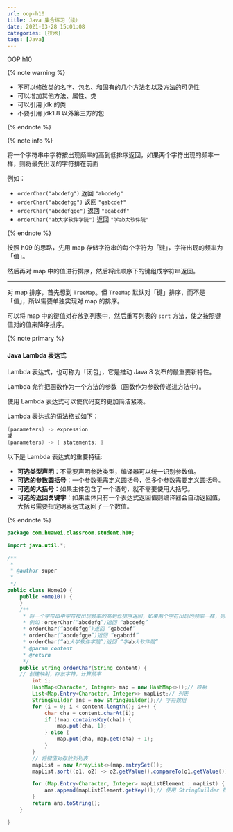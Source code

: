 ```yaml
---
url: oop-h10
title: Java 集合练习（续）
date: 2021-03-28 15:01:08
categories: [技术]
tags: [Java]
---
```


OOP h10

<!--more-->

{% note warning %}

* 不可以修改类的名字、包名、和固有的几个方法名以及方法的可见性
* 可以增加其他方法、属性、类
* 可以引用 jdk 的类
* 不要引用 jdk1.8 以外第三方的包

{% endnote %}

{% note info %}

将一个字符串中字符按出现频率的高到低排序返回，如果两个字符出现的频率一样，则将最先出现的字符排在前面

例如：

- `orderChar("abcdefg")` 返回 `"abcdefg"`
- `orderChar("abcdefgg")` 返回 `"gabcdef"`
- `orderChar("abcdefgge")` 返回 `"egabcdf"`
- `orderChar("ab大学软件学院")` 返回 `"学ab大软件院"`

{% endnote %}

按照 h09 的思路，先用 map 存储字符串的每个字符为「键」，字符出现的频率为「值」。

然后再对 map 中的值进行排序，然后将此顺序下的键组成字符串返回。

---

对 map 排序，首先想到 `TreeMap`。但 `TreeMap` 默认对「键」排序，而不是「值」，所以需要单独实现对 map 的排序。

可以将 map 中的键值对存放到列表中，然后重写列表的 `sort` 方法，使之按照键值对的值来降序排序。

{% note primary %}

#### Java Lambda 表达式

Lambda 表达式，也可称为「闭包」，它是推动 Java 8 发布的最重要新特性。

Lambda 允许把函数作为一个方法的参数（函数作为参数传递进方法中）。

使用 Lambda 表达式可以使代码变的更加简洁紧凑。

Lambda 表达式的语法格式如下：

```java
(parameters) -> expression
或
(parameters) -> { statements; }
```

以下是 Lambda 表达式的重要特征:

- **可选类型声明**：不需要声明参数类型，编译器可以统一识别参数值。
- **可选的参数圆括号**：一个参数无需定义圆括号，但多个参数需要定义圆括号。
- **可选的大括号**：如果主体包含了一个语句，就不需要使用大括号。
- **可选的返回关键字**：如果主体只有一个表达式返回值则编译器会自动返回值，大括号需要指定明表达式返回了一个数值。

{% endnote %}

```java
package com.huawei.classroom.student.h10;

import java.util.*;

/**
 *
 * @author super
 *
 */
public class Home10 {
	public Home10() {
	}
	/**
	 * 将一个字符串中字符按出现频率的高到低排序返回，如果两个字符出现的频率一样，则将最先出现的字符排在前面
	 * 例如：orderChar(“abcdefg”)返回 “abcdefg”
	 * orderChar(“abcdefgg”)返回 “gabcdef”
	 * orderChar(“abcdefgge”)返回 “egabcdf”
	 * orderChar(“ab大学软件学院”)返回 “学ab大软件院”
	 * @param content
	 * @return
	 */
	public String orderChar(String content) {
    // 创建映射，存放字符，计算频率
		int i;
		HashMap<Character, Integer> map = new HashMap<>();// 映射
		List<Map.Entry<Character, Integer>> mapList;// 列表
		StringBuilder ans = new StringBuilder();// 字符数组
		for (i = 0; i < content.length(); i++) {
			char cha = content.charAt(i);
			if (!map.containsKey(cha)) {
				map.put(cha, 1);
			} else {
				map.put(cha, map.get(cha) + 1);
			}
		}
		// 将键值对存放到列表
		mapList = new ArrayList<>(map.entrySet());
		mapList.sort((o1, o2) -> o2.getValue().compareTo(o1.getValue()));// 重写排序方法，使用 Lambda 表达式，注意为降序

		for (Map.Entry<Character, Integer> mapListElement : mapList) {
			ans.append(mapListElement.getKey());// 使用 StringBuilder 提高效率，不直接用 String
		}
		return ans.toString();
	}

}
```
